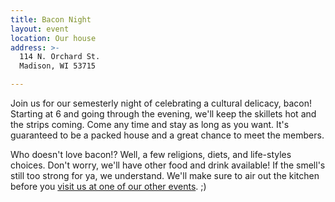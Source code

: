 ```yaml
---
title: Bacon Night
layout: event
location: Our house
address: >-
  114 N. Orchard St.
  Madison, WI 53715

---
```


Join us for our semesterly night of celebrating a cultural delicacy, bacon! Starting at 6 and going through the evening, we'll keep the skillets hot and the strips coming. Come any time and stay as long as you want. It's guaranteed to be a packed house and a great chance to meet the members.

Who doesn't love bacon!? Well, a few religions, diets, and life-styles choices. Don't worry, we'll have other food and drink available! If the smell's still too strong for ya, we understand. We'll make sure to air out the kitchen before you [visit us at one of our other events]({{site.baseurl}}/events). ;)
